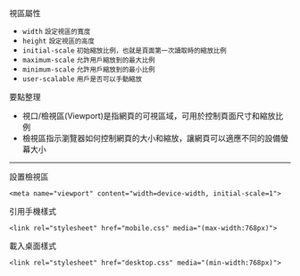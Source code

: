 視區屬性
- `width` <small>設定視區的寬度</small>
- `height` <small>設定視區的高度</small>
- `initial-scale` <small>初始縮放比例，也就是頁面第一次讀取時的縮放比例</small>
- `maximum-scale` <small>允許用戶縮放到的最大比例</small>
- `minimum-scale` <small>允許用戶縮放到的最小比例</small>
- `user-scalable` <small>用戶是否可以手動縮放</small>

要點整理
- 視口/檢視區(Viewport)是指網頁的可視區域，可用於控制頁面尺寸和縮放比例
- 檢視區指示瀏覽器如何控制網頁的大小和縮放，讓網頁可以適應不同的設備螢幕大小

---

設置檢視區
```
<meta name="viewport" content="width=device-width, initial-scale=1">
```

引用手機樣式
```
<link rel="stylesheet" href="mobile.css" media="(max-width:768px)">
```

載入桌面樣式
```
<link rel="stylesheet" href="desktop.css" media="(min-width:768px)">
```